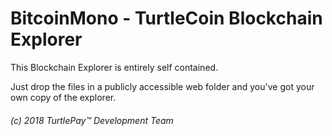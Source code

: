# BitcoinMono - TurtleCoin Blockchain Explorer

This Blockchain Explorer is entirely self contained.

Just drop the files in a publicly accessible web folder and you've got your own copy of the explorer.

###### (c) 2018 TurtlePay™ Development Team
